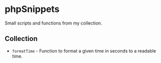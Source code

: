 # phpSnippets
Small scripts and functions from my collection.

## Collection
- `formatTime` - Function to format a given time in seconds to a readable time.
